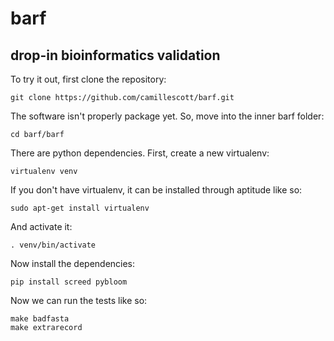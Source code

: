 # barf
## drop-in bioinformatics validation

To try it out, first clone the repository:

    git clone https://github.com/camillescott/barf.git

The software isn't properly package yet. So, move into the inner barf folder:

    cd barf/barf

There are python dependencies. First, create a new virtualenv:

    virtualenv venv

If you don't have virtualenv, it can be installed through aptitude like so:

    sudo apt-get install virtualenv

And activate it:
    
    . venv/bin/activate

Now install the dependencies:

    pip install screed pybloom


Now we can run the tests like so:

    make badfasta
    make extrarecord
